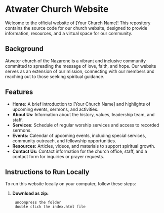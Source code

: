 # Atwater Church Website

Welcome to the official website of [Your Church Name]! This repository contains the source code for our church website, designed to provide information, resources, and a virtual space for our community.

## Background

Atwater church of the Nazarene is a vibrant and inclusive community committed to spreading the message of love, faith, and hope. Our website serves as an extension of our mission, connecting with our members and reaching out to those seeking spiritual guidance.

## Features

- **Home:** A brief introduction to [Your Church Name] and highlights of upcoming events, sermons, and activities.
- **About Us:** Information about the history, values, leadership team, and staff.
- **Services:** Schedule of regular worship services and access to recorded sermons.
- **Events:** Calendar of upcoming events, including special services, community outreach, and fellowship opportunities.
- **Resources:** Articles, videos, and materials to support spiritual growth.
- **Contact Us:** Contact information for the church office, staff, and a contact form for inquiries or prayer requests.

## Instructions to Run Locally

To run this website locally on your computer, follow these steps:

1. **Download as zip:**
   ```
    uncompress the folder
    double click the index.html file
   ```
